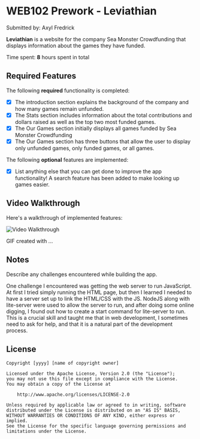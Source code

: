 # WEB102 Prework - Leviathian

Submitted by: Axyl Fredrick

**Leviathian** is a website for the company Sea Monster Crowdfunding that displays information about the games they have funded.

Time spent: **8** hours spent in total

## Required Features

The following **required** functionality is completed:

* [X] The introduction section explains the background of the company and how many games remain unfunded.
* [X] The Stats section includes information about the total contributions and dollars raised as well as the top two most funded games.
* [X] The Our Games section initially displays all games funded by Sea Monster Crowdfunding
* [X] The Our Games section has three buttons that allow the user to display only unfunded games, only funded games, or all games.

The following **optional** features are implemented:

* [X] List anything else that you can get done to improve the app functionality!
      A search feature has been added to make looking up games easier.

## Video Walkthrough

Here's a walkthrough of implemented features:

<img src='[https://i.imgur.com/FET5yDm.gif](https://i.imgur.com/FET5yDm.gif)' title='Video Walkthrough' width='' alt='Video Walkthrough' />

<!-- Replace this with whatever GIF tool you used! -->
GIF created with ...  
<!-- Recommended tools:
[Kap](https://getkap.co/) for macOS
[ScreenToGif](https://www.screentogif.com/) for Windows
[peek](https://github.com/phw/peek) for Linux. -->

## Notes

Describe any challenges encountered while building the app.

One challenge I encountered was getting the web server to run JavaScript. At first I tried simply running the HTML page, but then I learned I needed to have a server set up to link the HTML/CSS with the JS. NodeJS along with lite-server were used to allow the server to run, and after doing some online digging, I found out how to create a start command for lite-server to run. This is a crucial skill and taught me that in web development, I sometimes need to ask for help, and that it is a natural part of the development process.

## License

    Copyright [yyyy] [name of copyright owner]

    Licensed under the Apache License, Version 2.0 (the "License");
    you may not use this file except in compliance with the License.
    You may obtain a copy of the License at

        http://www.apache.org/licenses/LICENSE-2.0

    Unless required by applicable law or agreed to in writing, software
    distributed under the License is distributed on an "AS IS" BASIS,
    WITHOUT WARRANTIES OR CONDITIONS OF ANY KIND, either express or implied.
    See the License for the specific language governing permissions and
    limitations under the License.
